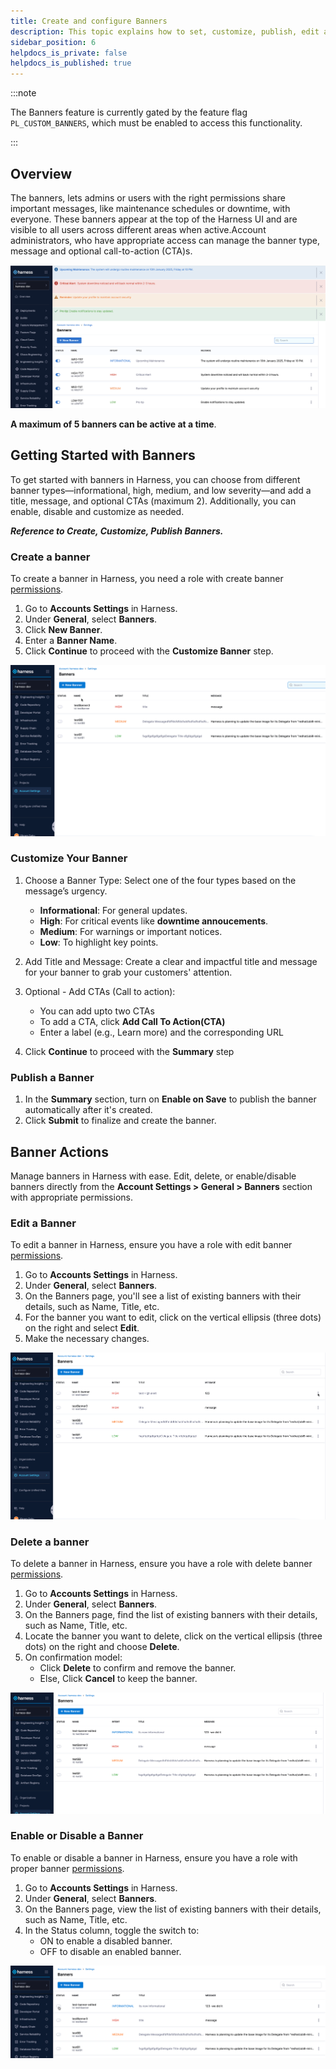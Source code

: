 ```yaml
---
title: Create and configure Banners
description: This topic explains how to set, customize, publish, edit and delete banners on your Harness Account
sidebar_position: 6
helpdocs_is_private: false
helpdocs_is_published: true
---
```


:::note

 The Banners feature is currently gated by the feature flag `PL_CUSTOM_BANNERS`, which must be enabled to access this functionality.

:::

## Overview

The banners, lets admins or users with the right permissions share important messages, like maintenance schedules or downtime, with everyone. These banners appear at the top of the Harness UI and are visible to all users across different areas when active.Account administrators, who have appropriate access can manage the banner type, message and optional call-to-action (CTA)s. 

![banners-overview](static/banners-overview.png)

**A maximum of 5 banners can be active at a time**. 

## Getting Started with Banners

To get started with banners in Harness, you can choose from different banner types—informational, high, medium, and low severity—and add a title, message, and optional CTAs (maximum 2). Additionally, you can enable, disable and customize as needed.

***Reference to Create, Customize, Publish Banners.***

### Create a banner

To create a banner in Harness, you need a role with create banner [permissions](https://developer.harness.io/docs/platform/role-based-access-control/permissions-reference).

 1. Go to **Accounts Settings** in Harness.
 2. Under **General**, select **Banners**.
 3. Click **New Banner**.
 4. Enter a **Banner Name**.
 5. Click **Continue** to proceed with the **Customize Banner** step.  

 ![create-customize-publish-banners](static/create-banners.gif)

 ### Customize Your Banner

1. Choose a Banner Type: Select one of the four types based on the message’s urgency.
    - **Informational**: For general updates.
    - **High**: For critical events like **downtime annoucements**.
    - **Medium**: For warnings or important notices.
    - **Low**: To highlight key points.

2. Add Title and Message: Create a clear and impactful title and message for your banner to grab your customers' attention.

3. Optional - Add CTAs (Call to action):
    - You can add upto two CTAs
    - To add a CTA, click **Add Call To Action(CTA)**
    - Enter a label (e.g., Learn more) and the corresponding URL

4. Click **Continue** to proceed with the **Summary** step

### Publish a Banner

1. In the **Summary** section, turn on **Enable on Save** to publish the banner automatically after it's created.
2. Click **Submit** to finalize and create the banner.

## Banner Actions

Manage banners in Harness with ease. Edit, delete, or enable/disable banners directly from the **Account Settings > General > Banners** section with appropriate permissions.

### Edit a Banner

To edit a banner in Harness, ensure you have a role with edit banner [permissions](https://developer.harness.io/docs/platform/role-based-access-control/permissions-reference).

 1. Go to **Accounts Settings** in Harness.
 2. Under **General**, select **Banners**.
 3. On the Banners page, you'll see a list of existing banners with their details, such as Name, Title, etc.
 4. For the banner you want to edit, click on the vertical ellipsis (three dots) on the right and select **Edit**.
 5. Make the necessary changes.

![edit-a-banner](static/edit-banners.gif)

 ### Delete a banner

To delete a banner in Harness, ensure you have a role with delete banner [permissions](https://developer.harness.io/docs/platform/role-based-access-control/permissions-reference).

 1. Go to **Accounts Settings** in Harness.
 2. Under **General**, select **Banners**.
 3. On the Banners page, find the list of existing banners with their details, such as Name, Title, etc.
 4. Locate the banner you want to delete, click on the vertical ellipsis (three dots) on the right and choose **Delete**.
 5. On confirmation model:
    - Click **Delete** to confirm and remove the banner.
    - Else, Click **Cancel** to keep the banner.

![delete-a-banner](static/delete-a-banner.gif)

### Enable or Disable a Banner

To enable or disable a banner in Harness, ensure you have a role with proper banner [permissions](https://developer.harness.io/docs/platform/role-based-access-control/permissions-reference). 

 1. Go to **Accounts Settings** in Harness.
 2. Under **General**, select **Banners**.
 3. On the Banners page, view the list of existing banners with their details, such as Name, Title, etc.
 4. In the Status column, toggle the switch to:
    - ON to enable a disabled banner.
    - OFF to disable an enabled banner.

![enable-disable-banner](static/enable-or-disable-banners.gif)